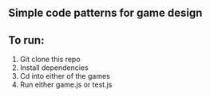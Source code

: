 ## Simple code patterns for game design

## To run:

1. Git clone this repo
2. Install dependencies
3. Cd into either of the games
4. Run either game.js or test.js
